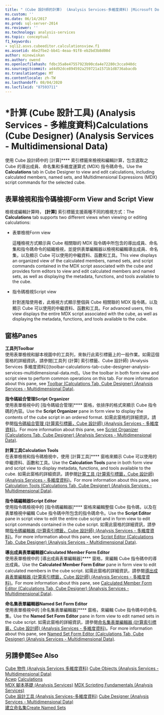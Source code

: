 ```yaml
---
title: " (Cube 設計師的計算)  (Analysis Services-多維度資料) |Microsoft Docs"
ms.custom: ''
ms.date: 06/14/2017
ms.prod: sql-server-2014
ms.reviewer: ''
ms.technology: analysis-services
ms.topic: conceptual
f1_keywords:
- sql12.asvs.cubeeditor.calculationsview.f1
ms.assetid: 46e2fbe2-bb41-4eaa-91f8-eb2bd3b8d00d
author: minewiskan
ms.author: owend
ms.openlocfilehash: fdbc35a8e47557923b90cda4e72280c3cca940dc
ms.sourcegitcommit: ad4d92dce894592a259721a1571b1d8736abacdb
ms.translationtype: MT
ms.contentlocale: zh-TW
ms.lasthandoff: 08/04/2020
ms.locfileid: "87593711"
---
```

# <a name="calculations-cube-designer-analysis-services---multidimensional-data"></a><span data-ttu-id="113db-102">\*計算 (Cube 設計工具) (Analysis Services - 多維度資料)</span><span class="sxs-lookup"><span data-stu-id="113db-102">Calculations (Cube Designer) (Analysis Services - Multidimensional Data)</span></span>
  <span data-ttu-id="113db-103">使用 Cube 設計師中的 [計算]\*\*\*\* 索引標籤來檢視和編輯計算，包含選取之 Cube 的導出成員、命名集和多維度運算式 (MDX) 指令碼命令。</span><span class="sxs-lookup"><span data-stu-id="113db-103">Use the **Calculations** tab in Cube Designer to view and edit calculations, including calculated members, named sets, and Multidimensional Expressions (MDX) script commands for the selected cube.</span></span>  
  
## <a name="form-view-and-script-view"></a><span data-ttu-id="113db-104">表單檢視和指令碼檢視</span><span class="sxs-lookup"><span data-stu-id="113db-104">Form View and Script View</span></span>  
 <span data-ttu-id="113db-105">檢視或編輯計算時， **[計算]** 索引標籤支援兩種不同的檢視方式：</span><span class="sxs-lookup"><span data-stu-id="113db-105">The **Calculations** tab supports two different views when viewing or editing calculations:</span></span>  
  
-   <span data-ttu-id="113db-106">表單檢視</span><span class="sxs-lookup"><span data-stu-id="113db-106">Form view</span></span>  
  
     <span data-ttu-id="113db-107">這種檢視方式顯示與 Cube 相關聯的 MDX 指令碼中所包含的導出成員、命名集和指令碼命令的組織檢視，並提供表單編輯器以檢視和編輯導出成員、命名集，以及顯示 Cube 可以使用的中繼資料、函數和工具。</span><span class="sxs-lookup"><span data-stu-id="113db-107">This view displays an organized view of the calculated members, named sets, and script commands contained in the MDX script associated with the cube and provides form editors to view and edit calculated members and named sets, as well as displaying the metadata, functions, and tools available to the cube.</span></span>  
  
-   <span data-ttu-id="113db-108">指令碼檢視</span><span class="sxs-lookup"><span data-stu-id="113db-108">Script view</span></span>  
  
     <span data-ttu-id="113db-109">針對進階使用者，此檢視方式顯示整個與 Cube 相關聯的 MDX 指令碼，以及顯示 Cube 可以使用的中繼資料、函數和工具。</span><span class="sxs-lookup"><span data-stu-id="113db-109">For advanced users, this view displays the entire MDX script associated with the cube, as well as displaying the metadata, functions, and tools available to the cube.</span></span>  
  
## <a name="panes"></a><span data-ttu-id="113db-110">窗格</span><span class="sxs-lookup"><span data-stu-id="113db-110">Panes</span></span>  
 <span data-ttu-id="113db-111">**工具列**</span><span class="sxs-lookup"><span data-stu-id="113db-111">**Toolbar**</span></span>  
 <span data-ttu-id="113db-112">使用表單檢視和腳本視圖中的工具列，來執行此索引標籤上的一般作業。如需這個窗格的詳細資訊，請參閱[工具列 &#40;計算] 索引標籤、Cube 設計師&#41; &#40;Analysis Services 多維度資料&#41;](toolbar-calculations-tab-cube-designer-analysis-services-multidimensional-data.md)。</span><span class="sxs-lookup"><span data-stu-id="113db-112">Use the toolbar in both form view and script view to perform common operations on this tab. For more information about this pane, see [Toolbar &#40;Calculations Tab, Cube Designer&#41; &#40;Analysis Services - Multidimensional Data&#41;](toolbar-calculations-tab-cube-designer-analysis-services-multidimensional-data.md).</span></span>  
  
 <span data-ttu-id="113db-113">**指令碼組合管理**</span><span class="sxs-lookup"><span data-stu-id="113db-113">**Script Organizer**</span></span>  
 <span data-ttu-id="113db-114">使用表單檢視中的 [指令碼組合管理]\*\*\*\* 窗格，依排序的格式來顯示 Cube 指令碼的內容。</span><span class="sxs-lookup"><span data-stu-id="113db-114">Use the **Script Organizer** pane in form view to display the contents of the cube script in an ordered format.</span></span> <span data-ttu-id="113db-115">如需此窗格的詳細資訊，請參閱[指令碼組合管理 &#40;計算索引標籤，Cube 設計師&#41; &#40;Analysis Services - 多維度資料&#41;](script-organizer-cube-designer-analysis-services-multidimensional-data.md)。</span><span class="sxs-lookup"><span data-stu-id="113db-115">For more information about this pane, see [Script Organizer &#40;Calculations Tab, Cube Designer&#41; &#40;Analysis Services - Multidimensional Data&#41;](script-organizer-cube-designer-analysis-services-multidimensional-data.md).</span></span>  
  
 <span data-ttu-id="113db-116">**計算工具**</span><span class="sxs-lookup"><span data-stu-id="113db-116">**Calculation Tools**</span></span>  
 <span data-ttu-id="113db-117">在表單檢視和指令碼檢視中，使用 [計算工具]\*\*\*\* 窗格來顯示 Cube 可以使用的中繼資料、函數和工具。</span><span class="sxs-lookup"><span data-stu-id="113db-117">Use the **Calculation Tools** pane in both form view and script view to display metadata, functions, and tools available to the cube.</span></span> <span data-ttu-id="113db-118">如需此窗格的詳細資訊，請參閱[計算工具 &#40;計算索引標籤，Cube 設計師&#41; &#40;Analysis Services - 多維度資料&#41;](calculation-tools-cube-designer-analysis-services-multidimensional-data.md)。</span><span class="sxs-lookup"><span data-stu-id="113db-118">For more information about this pane, see [Calculation Tools &#40;Calculations Tab, Cube Designer&#41; &#40;Analysis Services - Multidimensional Data&#41;](calculation-tools-cube-designer-analysis-services-multidimensional-data.md).</span></span>  
  
 <span data-ttu-id="113db-119">**指令碼編輯器**</span><span class="sxs-lookup"><span data-stu-id="113db-119">**Script Editor**</span></span>  
 <span data-ttu-id="113db-120">使用指令碼檢視中的 [指令碼編輯器]\*\*\*\* 窗格來編輯整個 Cube 指令碼，以及在表單檢視中編輯 Cube 指令碼中所包含的指令碼命令。</span><span class="sxs-lookup"><span data-stu-id="113db-120">Use the **Script Editor** pane in script view to edit the entire cube script and in form view to edit script commands contained in the cube script.</span></span> <span data-ttu-id="113db-121">如需此窗格的詳細資訊，請參閱[指令碼編輯器 &#40;計算索引標籤，Cube 設計師&#41; &#40;Analysis Services - 多維度資料&#41;](script-editor-calculations-cube-designer-analysis-services-multidimensional-data.md)。</span><span class="sxs-lookup"><span data-stu-id="113db-121">For more information about this pane, see [Script Editor &#40;Calculations Tab, Cube Designer&#41; &#40;Analysis Services - Multidimensional Data&#41;](script-editor-calculations-cube-designer-analysis-services-multidimensional-data.md).</span></span>  
  
 <span data-ttu-id="113db-122">**導出成員表單編輯器**</span><span class="sxs-lookup"><span data-stu-id="113db-122">**Calculated Member Form Editor**</span></span>  
 <span data-ttu-id="113db-123">使用表單檢視中的 [導出成員表單編輯器]\*\*\*\* 窗格，來編輯 Cube 指令碼中的導出成員。</span><span class="sxs-lookup"><span data-stu-id="113db-123">Use the **Calculated Member Form Editor** pane in form view to edit calculated members in the cube script.</span></span> <span data-ttu-id="113db-124">如需此窗格的詳細資訊，請參閱[導出成員表單編輯器 &#40;計算索引標籤，Cube 設計師&#41; &#40;Analysis Services - 多維度資料&#41;](calculated-member-form-editor-cube-designer-analysis-services-multidimensional-data.md)。</span><span class="sxs-lookup"><span data-stu-id="113db-124">For more information about this pane, see [Calculated Member Form Editor &#40;Calculations Tab, Cube Designer&#41; &#40;Analysis Services - Multidimensional Data&#41;](calculated-member-form-editor-cube-designer-analysis-services-multidimensional-data.md).</span></span>  
  
 <span data-ttu-id="113db-125">**命名集表單編輯器**</span><span class="sxs-lookup"><span data-stu-id="113db-125">**Named Set Form Editor**</span></span>  
 <span data-ttu-id="113db-126">使用表單檢視中的 [命名集表單編輯器]\*\*\*\* 窗格，來編輯 Cube 指令碼中的命名集。</span><span class="sxs-lookup"><span data-stu-id="113db-126">Use the **Named Set Form Editor** pane in form view to edit named sets in the cube script.</span></span> <span data-ttu-id="113db-127">如需此窗格的詳細資訊，請參閱[命名集表單編輯器 &#40;計算索引標籤，Cube 設計師&#41; &#40;Analysis Services - 多維度資料&#41;](named-set-form-editor-cube-designer-analysis-services-multidimensional-data.md)。</span><span class="sxs-lookup"><span data-stu-id="113db-127">For more information about this pane, see [Named Set Form Editor &#40;Calculations Tab, Cube Designer&#41; &#40;Analysis Services - Multidimensional Data&#41;](named-set-form-editor-cube-designer-analysis-services-multidimensional-data.md).</span></span>  
  
## <a name="see-also"></a><span data-ttu-id="113db-128">另請參閱</span><span class="sxs-lookup"><span data-stu-id="113db-128">See Also</span></span>  
 <span data-ttu-id="113db-129">[Cube 物件 &#40;Analysis Services 多維度資料&#41;](multidimensional-models-olap-logical-cube-objects/cube-objects-analysis-services-multidimensional-data.md) </span><span class="sxs-lookup"><span data-stu-id="113db-129">[Cube Objects &#40;Analysis Services - Multidimensional Data&#41;](multidimensional-models-olap-logical-cube-objects/cube-objects-analysis-services-multidimensional-data.md) </span></span>  
 <span data-ttu-id="113db-130">[Acwp](multidimensional-models-olap-logical-cube-objects/calculations.md) </span><span class="sxs-lookup"><span data-stu-id="113db-130">[Calculations](multidimensional-models-olap-logical-cube-objects/calculations.md) </span></span>  
 <span data-ttu-id="113db-131">[MDX 腳本基礎 &#40;Analysis Services&#41;](multidimensional-models/mdx/mdx-scripting-fundamentals-analysis-services.md) </span><span class="sxs-lookup"><span data-stu-id="113db-131">[MDX Scripting Fundamentals &#40;Analysis Services&#41;](multidimensional-models/mdx/mdx-scripting-fundamentals-analysis-services.md) </span></span>  
 <span data-ttu-id="113db-132">[Cube 設計工具 &#40;Analysis Services-多維度資料&#41;](cube-designer-analysis-services-multidimensional-data.md) </span><span class="sxs-lookup"><span data-stu-id="113db-132">[Cube Designer &#40;Analysis Services - Multidimensional Data&#41;](cube-designer-analysis-services-multidimensional-data.md) </span></span>  
 [<span data-ttu-id="113db-133">建立命名集</span><span class="sxs-lookup"><span data-stu-id="113db-133">Create Named Sets</span></span>](multidimensional-models/create-named-sets.md)  
  
  
